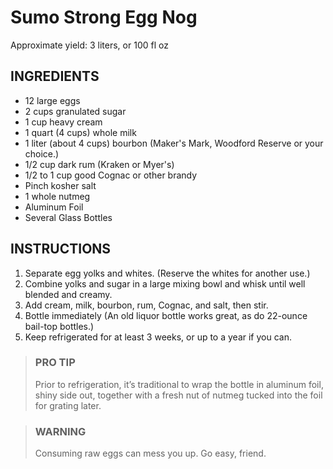 # Sumo Strong Egg Nog

Approximate yield: 3 liters, or 100 fl oz

## INGREDIENTS

- 12 large eggs
- 2 cups granulated sugar
- 1 cup heavy cream
- 1 quart (4 cups) whole milk
- 1 liter (about 4 cups) bourbon (Maker's Mark, Woodford Reserve or your choice.)
- 1/2 cup dark rum (Kraken or Myer's)
- 1/2 to 1 cup good Cognac or other brandy
- Pinch kosher salt
- 1 whole nutmeg
- Aluminum Foil
- Several Glass Bottles

## INSTRUCTIONS

1. Separate egg yolks and whites. (Reserve the whites for another use.)
2. Combine yolks and sugar in a large mixing bowl and whisk until well blended and creamy.
3. Add cream, milk, bourbon, rum, Cognac, and salt, then stir.
4. Bottle immediately (An old liquor bottle works great, as do 22-ounce bail-top bottles.)
5. Keep refrigerated for at least 3 weeks, or up to a year if you can.

> ### PRO TIP
>
> Prior to refrigeration, it’s traditional to wrap the bottle in aluminum foil, shiny side out, together with a fresh nut of nutmeg tucked into the foil for grating later.

> ### WARNING
>
> Consuming raw eggs can mess you up. Go easy, friend.
